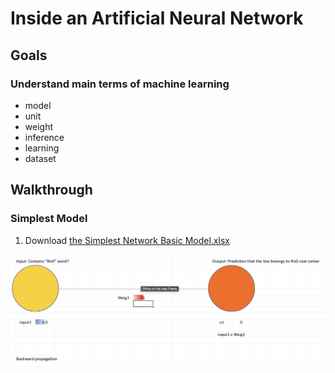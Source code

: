 # Inside an Artificial Neural Network

## Goals

### Understand main terms of machine learning

  - model
  - unit
  - weight
  - inference
  - learning
  - dataset

## Walkthrough

### Simplest Model

1. Download [the Simplest Network Basic Model.xlsx](https://github.com/downloads/shurick81/ai-labs/lab-contents/001_inside_an_artificial_neural_network/Neural%20Network%20Basic%20Model.xlsx)

![Simplest Model Screenshot](image.png)